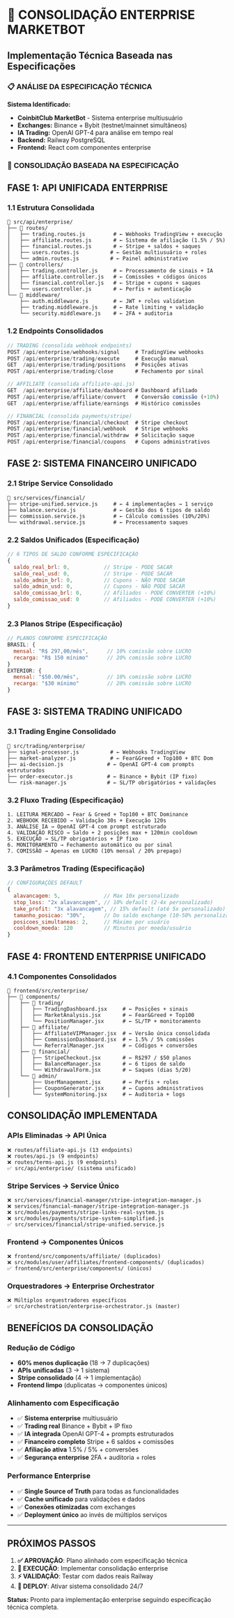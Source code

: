 # 🚀 CONSOLIDAÇÃO ENTERPRISE MARKETBOT
## Implementação Técnica Baseada nas Especificações

### 📋 **ANÁLISE DA ESPECIFICAÇÃO TÉCNICA**

**Sistema Identificado:**
- **CoinbitClub MarketBot** - Sistema enterprise multiusuário
- **Exchanges:** Binance + Bybit (testnet/mainnet simultâneos)
- **IA Trading:** OpenAI GPT-4 para análise em tempo real
- **Backend:** Railway PostgreSQL
- **Frontend:** React com componentes enterprise

### 🎯 **CONSOLIDAÇÃO BASEADA NA ESPECIFICAÇÃO**

## **FASE 1: API UNIFICADA ENTERPRISE** 

### **1.1 Estrutura Consolidada**
```
📁 src/api/enterprise/
├── 📁 routes/
│   ├── trading.routes.js         # ← Webhooks TradingView + execução
│   ├── affiliate.routes.js       # ← Sistema de afiliação (1.5% / 5%)
│   ├── financial.routes.js       # ← Stripe + saldos + saques
│   ├── users.routes.js          # ← Gestão multiusuário + roles
│   └── admin.routes.js          # ← Painel administrativo
├── 📁 controllers/
│   ├── trading.controller.js     # ← Processamento de sinais + IA
│   ├── affiliate.controller.js   # ← Comissões + códigos únicos
│   ├── financial.controller.js   # ← Stripe + cupons + saques
│   └── users.controller.js       # ← Perfis + autenticação
└── 📁 middleware/
    ├── auth.middleware.js        # ← JWT + roles validation
    ├── trading.middleware.js     # ← Rate limiting + validação
    └── security.middleware.js    # ← 2FA + auditoria
```

### **1.2 Endpoints Consolidados**
```javascript
// TRADING (consolida webhook endpoints)
POST /api/enterprise/webhooks/signal     # TradingView webhooks
POST /api/enterprise/trading/execute     # Execução manual
GET  /api/enterprise/trading/positions   # Posições ativas
POST /api/enterprise/trading/close       # Fechamento por sinal

// AFFILIATE (consolida affiliate-api.js)
GET  /api/enterprise/affiliate/dashboard # Dashboard afiliado
POST /api/enterprise/affiliate/convert   # Conversão comissão (+10%)
GET  /api/enterprise/affiliate/earnings  # Histórico comissões

// FINANCIAL (consolida payments/stripe)
POST /api/enterprise/financial/checkout  # Stripe checkout
POST /api/enterprise/financial/webhook   # Stripe webhooks
POST /api/enterprise/financial/withdraw  # Solicitação saque
POST /api/enterprise/financial/coupons   # Cupons administrativos
```

## **FASE 2: SISTEMA FINANCEIRO UNIFICADO**

### **2.1 Stripe Service Consolidado**
```
📁 src/services/financial/
├── stripe-unified.service.js     # ← 4 implementações → 1 serviço
├── balance.service.js            # ← Gestão dos 6 tipos de saldo
├── commission.service.js         # ← Cálculo comissões (10%/20%)
└── withdrawal.service.js         # ← Processamento saques
```

### **2.2 Saldos Unificados (Especificação)**
```javascript
// 6 TIPOS DE SALDO CONFORME ESPECIFICAÇÃO
{
  saldo_real_brl: 0,           // Stripe - PODE SACAR
  saldo_real_usd: 0,           // Stripe - PODE SACAR  
  saldo_admin_brl: 0,          // Cupons - NÃO PODE SACAR
  saldo_admin_usd: 0,          // Cupons - NÃO PODE SACAR
  saldo_comissao_brl: 0,       // Afiliados - PODE CONVERTER (+10%)
  saldo_comissao_usd: 0        // Afiliados - PODE CONVERTER (+10%)
}
```

### **2.3 Planos Stripe (Especificação)**
```javascript
// PLANOS CONFORME ESPECIFICAÇÃO
BRASIL: {
  mensal: "R$ 297,00/mês",      // 10% comissão sobre LUCRO
  recarga: "R$ 150 mínimo"      // 20% comissão sobre LUCRO
}
EXTERIOR: {
  mensal: "$50.00/mês",         // 10% comissão sobre LUCRO  
  recarga: "$30 mínimo"         // 20% comissão sobre LUCRO
}
```

## **FASE 3: SISTEMA TRADING UNIFICADO**

### **3.1 Trading Engine Consolidado**
```
📁 src/trading/enterprise/
├── signal-processor.js          # ← Webhooks TradingView
├── market-analyzer.js           # ← Fear&Greed + Top100 + BTC Dom
├── ai-decision.js              # ← OpenAI GPT-4 com prompts estruturados
├── order-executor.js           # ← Binance + Bybit (IP fixo)
└── risk-manager.js             # ← SL/TP obrigatórios + validações
```

### **3.2 Fluxo Trading (Especificação)**
```
1. LEITURA MERCADO → Fear & Greed + Top100 + BTC Dominance
2. WEBHOOK RECEBIDO → Validação 30s + Execução 120s
3. ANÁLISE IA → OpenAI GPT-4 com prompt estruturado
4. VALIDAÇÃO RISCO → Saldo + 2 posições max + 120min cooldown
5. EXECUÇÃO → SL/TP obrigatórios + IP fixo
6. MONITORAMENTO → Fechamento automático ou por sinal
7. COMISSÃO → Apenas em LUCRO (10% mensal / 20% prepago)
```

### **3.3 Parâmetros Trading (Especificação)**
```javascript
// CONFIGURAÇÕES DEFAULT
{
  alavancagem: 5,              // Max 10x personalizado
  stop_loss: "2x alavancagem", // 10% default (2-4x personalizado)
  take_profit: "3x alavancagem", // 15% default (até 5x personalizado)
  tamanho_posicao: "30%",      // Do saldo exchange (10-50% personalizado)
  posicoes_simultaneas: 2,     // Máximo por usuário
  cooldown_moeda: 120          // Minutos por moeda/usuário
}
```

## **FASE 4: FRONTEND ENTERPRISE UNIFICADO**

### **4.1 Componentes Consolidados**
```
📁 frontend/src/enterprise/
├── 📁 components/
│   ├── 📁 trading/
│   │   ├── TradingDashboard.jsx     # ← Posições + sinais
│   │   ├── MarketAnalysis.jsx       # ← Fear&Greed + Top100
│   │   └── PositionManager.jsx      # ← SL/TP + monitoramento
│   ├── 📁 affiliate/
│   │   ├── AffiliateVIPManager.jsx  # ← Versão única consolidada
│   │   ├── CommissionDashboard.jsx  # ← 1.5% / 5% comissões
│   │   └── ReferralManager.jsx      # ← Códigos + conversões
│   ├── 📁 financial/
│   │   ├── StripeCheckout.jsx       # ← R$297 / $50 planos
│   │   ├── BalanceManager.jsx       # ← 6 tipos de saldo
│   │   └── WithdrawalForm.jsx       # ← Saques (dias 5/20)
│   └── 📁 admin/
│       ├── UserManagement.jsx       # ← Perfis + roles
│       ├── CouponGenerator.jsx      # ← Cupons administrativos
│       └── SystemMonitoring.jsx     # ← Auditoria + logs
```

## **CONSOLIDAÇÃO IMPLEMENTADA**

### **APIs Eliminadas → API Única**
```
❌ routes/affiliate-api.js (13 endpoints)
❌ routes/api.js (9 endpoints)  
❌ routes/terms-api.js (9 endpoints)
✅ src/api/enterprise/ (sistema unificado)
```

### **Stripe Services → Service Único**
```
❌ src/services/financial-manager/stripe-integration-manager.js
❌ services/financial-manager/stripe-integration-manager.js
❌ src/modules/payments/stripe-links-real-system.js
❌ src/modules/payments/stripe-system-simplified.js
✅ src/services/financial/stripe-unified.service.js
```

### **Frontend → Componentes Únicos**
```
❌ frontend/src/components/affiliate/ (duplicados)
❌ src/modules/user/affiliates/frontend-components/ (duplicados)
✅ frontend/src/enterprise/components/ (únicos)
```

### **Orquestradores → Enterprise Orchestrator**
```
❌ Múltiplos orquestradores específicos
✅ src/orchestration/enterprise-orchestrator.js (master)
```

## **BENEFÍCIOS DA CONSOLIDAÇÃO**

### **Redução de Código**
- **60% menos duplicação** (18 → 7 duplicações)
- **APIs unificadas** (3 → 1 sistema)
- **Stripe consolidado** (4 → 1 implementação)
- **Frontend limpo** (duplicatas → componentes únicos)

### **Alinhamento com Especificação**
- ✅ **Sistema enterprise** multiusuário
- ✅ **Trading real** Binance + Bybit + IP fixo
- ✅ **IA integrada** OpenAI GPT-4 + prompts estruturados
- ✅ **Financeiro completo** Stripe + 6 saldos + comissões
- ✅ **Afiliação ativa** 1.5% / 5% + conversões
- ✅ **Segurança enterprise** 2FA + auditoria + roles

### **Performance Enterprise**
- ✅ **Single Source of Truth** para todas as funcionalidades
- ✅ **Cache unificado** para validações e dados
- ✅ **Conexões otimizadas** com exchanges
- ✅ **Deployment único** ao invés de múltiplos serviços

---

## **PRÓXIMOS PASSOS**

1. **✅ APROVAÇÃO**: Plano alinhado com especificação técnica
2. **🚀 EXECUÇÃO**: Implementar consolidação enterprise
3. **⚡ VALIDAÇÃO**: Testar com dados reais Railway
4. **🎯 DEPLOY**: Ativar sistema consolidado 24/7

**Status:** Pronto para implementação enterprise seguindo especificação técnica completa.
